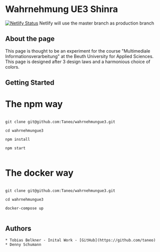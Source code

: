 # Wahrnehmung UE3 Shinra

[![Netlify Status](https://api.netlify.com/api/v1/badges/51bfa960-6a91-4bfb-84f6-d34945564794/deploy-status)](https://app.netlify.com/sites/shinra-beuth-mi/deploys)
Netlify will use the master branch as production branch

## About the page

This page is thought to be an experiment for the course "Multimediale Informationsverarbeitung" at the Beuth University for Applied Sciences.
This page is designed after 3 design laws and a harmonious choice of colors.

## Getting Started

# The npm way

<pre>
<code>
git clone git@github.com:Taneo/wahrnehmungue3.git

cd wahrnehmungue3

npm install

npm start
</code>
</pre>
# The docker way

<pre>
<code>
git clone git@github.com:Taneo/wahrnehmungue3.git

cd wahrnehmungue3

docker-compose up
</code>
</pre>
## Authors
    * Tobias Belkner - Inital Work - [GitHub](https://github.com/taneo)
    * Denny Schumann